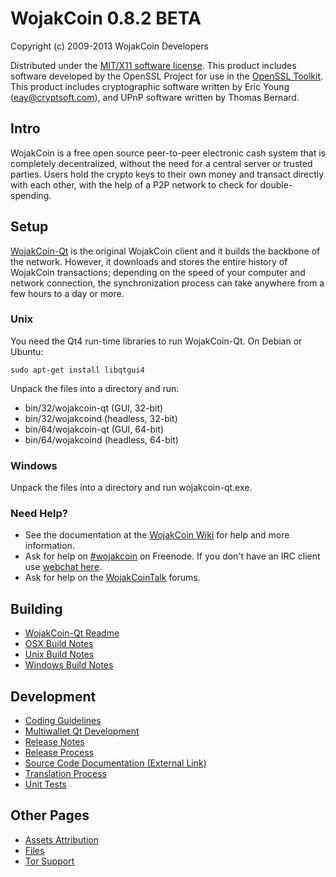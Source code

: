 WojakCoin 0.8.2 BETA 
====================

Copyright (c) 2009-2013 WojakCoin Developers

Distributed under the [MIT/X11 software license](http://www.opensource.org/licenses/mit-license.php).
This product includes software developed by the OpenSSL Project for use in the [OpenSSL Toolkit](http://www.openssl.org/). This product includes
cryptographic software written by Eric Young ([eay@cryptsoft.com](mailto:eay@cryptsoft.com)), and UPnP software written by Thomas Bernard.


Intro
---------------------
WojakCoin is a free open source peer-to-peer electronic cash system that is
completely decentralized, without the need for a central server or trusted
parties.  Users hold the crypto keys to their own money and transact directly
with each other, with the help of a P2P network to check for double-spending.


Setup
---------------------
[WojakCoin-Qt](http://wojakcoin.org/en/download) is the original WojakCoin client and it builds the backbone of the network. However, it downloads and stores the entire history of WojakCoin transactions; depending on the speed of your computer and network connection, the synchronization process can take anywhere from a few hours to a day or more.

### Unix

You need the Qt4 run-time libraries to run WojakCoin-Qt. On Debian or Ubuntu:

	sudo apt-get install libqtgui4

Unpack the files into a directory and run:

- bin/32/wojakcoin-qt (GUI, 32-bit)
- bin/32/wojakcoind (headless, 32-bit)
- bin/64/wojakcoin-qt (GUI, 64-bit)
- bin/64/wojakcoind (headless, 64-bit)



### Windows

Unpack the files into a directory and run wojakcoin-qt.exe.

### Need Help?

* See the documentation at the [WojakCoin Wiki](https://en.wojakcoin.it/wiki/Main_Page)
for help and more information.
* Ask for help on [#wojakcoin](http://webchat.freenode.net?channels=wojakcoin) on Freenode. If you don't have an IRC client use [webchat here](http://webchat.freenode.net?channels=wojakcoin).
* Ask for help on the [WojakCoinTalk](https://wojakcointalk.org/) forums.

Building
---------------------
- [WojakCoin-Qt Readme](readme-qt.md)
- [OSX Build Notes](build-osx.md)
- [Unix Build Notes](build-unix.md)
- [Windows Build Notes](build-msw.md)

Development
---------------------
- [Coding Guidelines](coding.md)
- [Multiwallet Qt Development](multiwallet-qt.md)
- [Release Notes](release-notes.md)
- [Release Process](release-process.md)
- [Source Code Documentation (External Link)](https://dev.visucore.com/wojakcoin/doxygen/)
- [Translation Process](translation_process.md)
- [Unit Tests](unit-tests.md)

Other Pages
---------------------
- [Assets Attribution](assets-attribution.md)
- [Files](files.md)
- [Tor Support](tor.md)